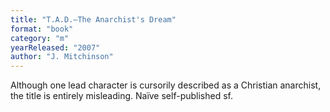 ```yaml
---
title: "T.A.D.—The Anarchist's Dream"
format: "book"
category: "m"
yearReleased: "2007"
author: "J. Mitchinson"
---
```

Although one lead character is cursorily described as a  Christian anarchist, the title is entirely misleading. Naïve  self-published sf.